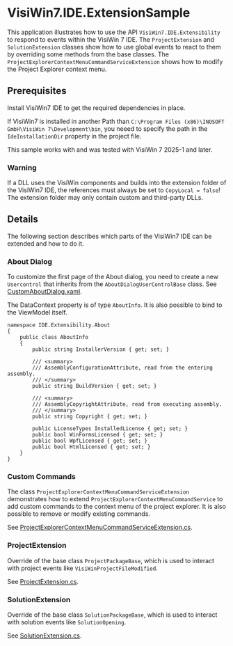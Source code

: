 <!-- Readme for open source repositories -->
# VisiWin7.IDE.ExtensionSample
This application illustrates how to use the API `VisiWin7.IDE.Extensibility` to respond to events within the VisiWin 7 IDE.
The `ProjectExtension` and `SolutionExtension` classes show how to use global events to react to them by overriding some methods from the base classes.
The `ProjectExplorerContextMenuCommandServiceExtension` shows how to modify the Project Explorer context menu.

## Prerequisites
Install VisiWin7 IDE to get the required dependencies in place.

If VisiWin7 is installed in another Path than `C:\Program Files (x86)\INOSOFT GmbH\VisiWin 7\Development\bin`, you neeed to specify the path in the `IdeInstallationDir` property in the project file.

This sample works with and was tested with VisiWin 7 2025-1 and later.

### Warning
If a DLL uses the VisiWin components and builds into the extension folder of the VisiWin7 IDE, the references must always be set to `CopyLocal = false`!
The extension folder may only contain custom and third-party DLLs.

## Details
The following section describes which parts of the VisiWin7 IDE can be extended and how to do it.

### About Dialog
To customize the first page of the About dialog, you need to create a new `Usercontrol` that inherits from the `AboutDialogUserControlBase` class. See [CustomAboutDialog.xaml](Source\VisiWin7.IDE.ExtensionSample\AboutDialog\CustomAboutDialog.xaml).

The DataContext property is of type `AboutInfo`. It is also possible to bind to the ViewModel itself.
```
namespace IDE.Extensibility.About
{
    public class AboutInfo
    {
        public string InstallerVersion { get; set; }

        /// <summary>
        /// AssemblyConfigurationAttribute, read from the entering assembly.
        /// </summary>
        public string BuildVersion { get; set; }

        /// <summary>
        /// AssemblyCopyrightAttribute, read from executing assembly.
        /// </summary>
        public string Copyright { get; set; }

        public LicenseTypes InstalledLicense { get; set; }
        public bool WinFormsLicensed { get; set; }
        public bool WpfLicensed { get; set; }
        public bool HtmlLicensed { get; set; }
    }
}
```

### Custom Commands

The class `ProjectExplorerContextMenuCommandServiceExtension` demonstrates how to extend `ProjectExplorerContextMenuCommandService` to add custom commands to the context menu of the project explorer. It is also possible to remove or modify existing commands.

 See [ProjectExplorerContextMenuCommandServiceExtension.cs](Source\VisiWin7.IDE.ExtensionSample\CustomCommands\ProjectExplorerContextMenuCommandServiceExtension.cs).

### ProjectExtension

Override of the base class `ProjectPackageBase`, which is used to interact with project events like `VisiWinProjectFileModified`.

See [ProjectExtension.cs](Source\VisiWin7.IDE.ExtensionSample\Project\ProjectExtension.cs).

### SolutionExtension

Override of the base class `SolutionPackageBase`, which is used to interact with solution events like `SolutionOpening`.

See [SolutionExtension.cs](Source\VisiWin7.IDE.ExtensionSample\Solution\SolutionExtension.cs).
